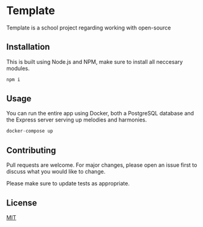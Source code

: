 # Template

Template is a school project regarding working with open-source

## Installation

This is built using Node.js and NPM, make sure to install all neccesary modules.

```bash
npm i
```

## Usage

You can run the entire app using Docker, both a PostgreSQL database and the Express server serving up melodies and harmonies.

```javascript
docker-compose up
```

## Contributing
Pull requests are welcome. For major changes, please open an issue first to discuss what you would like to change.

Please make sure to update tests as appropriate.

## License
[MIT](https://choosealicense.com/licenses/mit/)